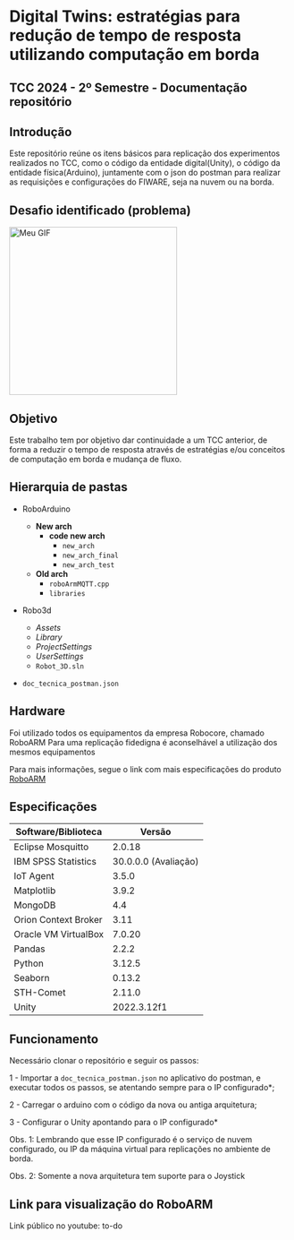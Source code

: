 # Digital Twins: estratégias para redução de tempo de resposta utilizando computação em borda 
## TCC 2024 - 2º Semestre - Documentação repositório
## Introdução

Este repositório reúne os itens básicos para replicação dos experimentos realizados no TCC, como o código da entidade digital(Unity), o código da entidade física(Arduino), juntamente com o json do postman para realizar as requisições e configurações do FIWARE, seja na nuvem ou na borda.
## Desafio identificado (problema)
<img src="./problema.gif" alt="Meu GIF" width="300">

## Objetivo

Este trabalho tem por objetivo dar continuidade a um TCC anterior, de forma a reduzir o tempo de resposta através de estratégias e/ou conceitos de computação em borda e mudança de fluxo.

## Hierarquia de pastas

- RoboArduino
  - **New arch**
    - **code new arch**
      - `new_arch`
      - `new_arch_final`
      - `new_arch_test`
  - **Old arch**
    - `roboArmMQTT.cpp`
    - `libraries`

- Robo3d
  - *Assets*
  - *Library*
  - *ProjectSettings*
  - *UserSettings*
  - `Robot_3D.sln`

- `doc_tecnica_postman.json`

## Hardware

Foi utilizado todos os equipamentos da empresa Robocore, chamado RoboARM
Para uma replicação fidedigna é aconselhável a utilização dos mesmos equipamentos

Para mais informações, segue o link com mais especificações do produto [RoboARM](https://www.robocore.net/robotica-robocore/braco-robotico-roboarm?srsltid=AfmBOopRhiBg6qb-HHfhY6gMhe8Fef5xP-YneHdydpPNQUWqTDpRnmcw)

## Especificações

| Software/Biblioteca       | Versão           |
|---------------------------|------------------|
| Eclipse Mosquitto         | 2.0.18           |
| IBM SPSS Statistics       | 30.0.0.0 (Avaliação) |
| IoT Agent                 | 3.5.0            |
| Matplotlib                | 3.9.2            |
| MongoDB                   | 4.4              |
| Orion Context Broker      | 3.11             |
| Oracle VM VirtualBox      | 7.0.20           |
| Pandas                    | 2.2.2            |
| Python                    | 3.12.5           |
| Seaborn                   | 0.13.2           |
| STH-Comet                 | 2.11.0           |
| Unity                     | 2022.3.12f1      |


## Funcionamento

Necessário clonar o repositório e seguir os passos:

1 - Importar a `doc_tecnica_postman.json` no aplicativo do postman, e executar todos os passos, se atentando sempre para o IP configurado*;

2 - Carregar o arduino com o código da nova ou antiga arquitetura;

3 - Configurar o Unity apontando para o IP configurado*

Obs. 1: Lembrando que esse IP configurado é o serviço de nuvem configurado, ou IP da máquina virtual para replicações no ambiente de borda.

Obs. 2: Somente a nova arquitetura tem suporte para o Joystick

## Link para visualização do RoboARM

Link público no youtube: to-do


